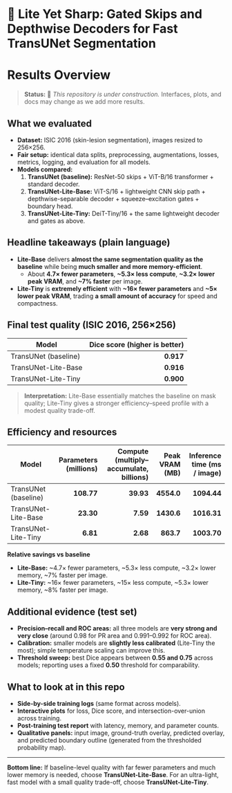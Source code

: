 # 🚀 Lite Yet Sharp: Gated Skips and Depthwise Decoders for Fast TransUNet Segmentation
# Results Overview
> **Status:** 🚧 *This repository is under construction.* Interfaces, plots, and docs may change as we add more results.

## What we evaluated
- **Dataset:** ISIC 2016 (skin-lesion segmentation), images resized to 256×256.  
- **Fair setup:** identical data splits, preprocessing, augmentations, losses, metrics, logging, and evaluation for all models.  
- **Models compared:**
  1. **TransUNet (baseline):** ResNet-50 skips + ViT-B/16 transformer + standard decoder.  
  2. **TransUNet-Lite-Base:** ViT-S/16 + lightweight CNN skip path + depthwise-separable decoder + squeeze–excitation gates + boundary head.  
  3. **TransUNet-Lite-Tiny:** DeiT-Tiny/16 + the same lightweight decoder and gates as above.

## Headline takeaways (plain language)
- **Lite-Base** delivers **almost the same segmentation quality as the baseline** while being **much smaller and more memory-efficient**.  
  - About **4.7× fewer parameters**, **~5.3× less compute**, **~3.2× lower peak VRAM**, and **~7% faster** per image.  
- **Lite-Tiny** is **extremely efficient** with **~16× fewer parameters** and **~5× lower peak VRAM**, trading **a small amount of accuracy** for speed and compactness.

## Final test quality (ISIC 2016, 256×256)
| Model | Dice score (higher is better) |
|---|---:|
| TransUNet (baseline) | **0.917** |
| TransUNet-Lite-Base | **0.916** |
| TransUNet-Lite-Tiny | **0.900** |

> **Interpretation:** Lite-Base essentially matches the baseline on mask quality; Lite-Tiny gives a stronger efficiency–speed profile with a modest quality trade-off.

## Efficiency and resources
| Model | Parameters (millions) | Compute (multiply–accumulate, billions) | Peak VRAM (MB) | Inference time (ms / image) |
|---|---:|---:|---:|---:|
| TransUNet (baseline) | **108.77** | **39.93** | **4554.0** | **1094.44** |
| TransUNet-Lite-Base | **23.30** | **7.59** | **1430.6** | **1016.31** |
| TransUNet-Lite-Tiny | **6.81** | **2.68** | **863.7** | **1003.70** |

**Relative savings vs baseline**
- **Lite-Base:** ~4.7× fewer parameters, ~5.3× less compute, ~3.2× lower memory, ~7% faster per image.  
- **Lite-Tiny:** ~16× fewer parameters, ~15× less compute, ~5.3× lower memory, ~8% faster per image.

## Additional evidence (test set)
- **Precision–recall and ROC areas:** all three models are **very strong and very close** (around 0.98 for PR area and 0.991–0.992 for ROC area).  
- **Calibration:** smaller models are **slightly less calibrated** (Lite-Tiny the most); simple temperature scaling can improve this.  
- **Threshold sweep:** best Dice appears between **0.55 and 0.75** across models; reporting uses a fixed **0.50** threshold for comparability.

## What to look at in this repo
- **Side-by-side training logs** (same format across models).  
- **Interactive plots** for loss, Dice score, and intersection-over-union across training.  
- **Post-training test report** with latency, memory, and parameter counts.  
- **Qualitative panels:** input image, ground-truth overlay, predicted overlay, and predicted boundary outline (generated from the thresholded probability map).

---
**Bottom line:** If baseline-level quality with far fewer parameters and much lower memory is needed, choose **TransUNet-Lite-Base**. For an ultra-light, fast model with a small quality trade-off, choose **TransUNet-Lite-Tiny**.


